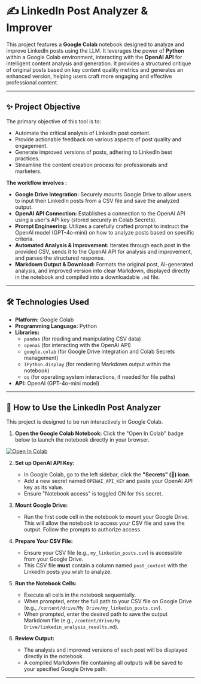 # ✍️ LinkedIn Post Analyzer & Improver

This project features a **Google Colab** notebook designed to analyze and improve LinkedIn posts using the LLM. It leverages the power of **Python** within a Google Colab environment, interacting with the **OpenAI API** for intelligent content analysis and generation. It provides a structured critique of original posts based on key content quality metrics and generates an enhanced version, helping users craft more engaging and effective professional content.

---

## ✨ Project Objective

The primary objective of this tool is to:
* Automate the critical analysis of LinkedIn post content.
* Provide actionable feedback on various aspects of post quality and engagement.
* Generate improved versions of posts, adhering to LinkedIn best practices.
* Streamline the content creation process for professionals and marketers.

**The workflow involves :**

* **Google Drive Integration:** Securely mounts Google Drive to allow users to input their LinkedIn posts from a CSV file and save the analyzed output.
* **OpenAI API Connection:** Establishes a connection to the OpenAI API using a user's API key (stored securely in Colab Secrets).
* **Prompt Engineering:** Utilizes a carefully crafted prompt to instruct the OpenAI model (GPT-4o-mini) on how to analyze posts based on specific criteria.
* **Automated Analysis & Improvement:** Iterates through each post in the provided CSV, sends it to the OpenAI API for analysis and improvement, and parses the structured response.
* **Markdown Output & Download:** Formats the original post, AI-generated analysis, and improved version into clear Markdown, displayed directly in the notebook and compiled into a downloadable `.md` file.

---

## 🛠️ Technologies Used

* **Platform:** Google Colab
* **Programming Language:** Python
* **Libraries:**
    * `pandas` (for reading and manipulating CSV data)
    * `openai` (for interacting with the OpenAI API)
    * `google.colab` (for Google Drive integration and Colab Secrets management)
    * `IPython.display` (for rendering Markdown output within the notebook)
    * `os` (for operating system interactions, if needed for file paths)
* **API:** OpenAI (GPT-4o-mini model)

---

## 🚀 How to Use the LinkedIn Post Analyzer

This project is designed to be run interactively in Google Colab.

1.  **Open the Google Colab Notebook:**
    Click the "Open In Colab" badge below to launch the notebook directly in your browser.

   [![Open In Colab](https://colab.research.google.com/assets/colab-badge.svg)](https://colab.research.google.com/github/margarytaz/linkedin-post-analyser/blob/main/notebook/Post_Analyser.ipynb)

2.  **Set up OpenAI API Key:**
    * In Google Colab, go to the left sidebar, click the **"Secrets" (🔑) icon**.
    * Add a new secret named `OPENAI_API_KEY` and paste your OpenAI API key as its value.
    * Ensure "Notebook access" is toggled ON for this secret.

3.  **Mount Google Drive:**
    * Run the first code cell in the notebook to mount your Google Drive. This will allow the notebook to access your CSV file and save the output. Follow the prompts to authorize access.

4.  **Prepare Your CSV File:**
    * Ensure your CSV file (e.g., `my_linkedin_posts.csv`) is accessible from your Google Drive.
    * This CSV file **must** contain a column named `post_content` with the LinkedIn posts you wish to analyze.

5.  **Run the Notebook Cells:**
    * Execute all cells in the notebook sequentially.
    * When prompted, enter the full path to your CSV file on Google Drive (e.g., `/content/drive/My Drive/my_linkedin_posts.csv`).
    * When prompted, enter the desired path to save the output Markdown file (e.g., `/content/drive/My Drive/linkedin_analysis_results.md`).

6.  **Review Output:**
    * The analysis and improved versions of each post will be displayed directly in the notebook.
    * A compiled Markdown file containing all outputs will be saved to your specified Google Drive path.

---
